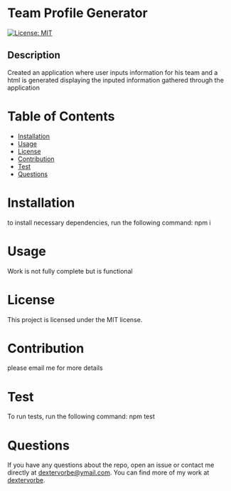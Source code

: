  # Team Profile Generator
  [![License: MIT](https://img.shields.io/badge/License-MIT-yellow.svg)](https://opensource.org/licenses/MIT)
  ## Description
  Created an application where user inputs information for his team and a html is generated displaying the inputed information gathered through the application

  # Table of Contents
  - [Installation](#Installation)
  - [Usage](#Usage)
  - [License](#License)
  - [Contribution](#Contribution)
  - [Test](#Test)
  - [Questions](#Questions)

  # Installation
  to install necessary dependencies, run the following command:
  npm i

  # Usage
  Work is not fully complete but is functional 

  # License
  This project is licensed under the MIT license.

  # Contribution
  please email me for more details

  # Test
  To run tests, run the following command:
  npm test

  # Questions
  If you have any questions about the repo, open an issue or contact me directly at <a href="mailto:dextervorbe@ymail.com">dextervorbe@ymail.com</a>. You can find more of my work at [dextervorbe](https://github.com/dextervorbe).

